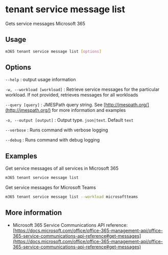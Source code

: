 # tenant service message list

Gets service messages Microsoft 365

## Usage

```sh
m365 tenant service message list [options]
```

## Options

`--help`
: output usage information

`-w, --workload [workload]`
: Retrieve service messages for the particular workload. If not provided, retrieves messages for all workloads

`--query [query]`
: JMESPath query string. See [http://jmespath.org/](http://jmespath.org/) for more information and examples

`-o, --output [output]`
: Output type. `json|text`. Default `text`

`--verbose`
: Runs command with verbose logging

`--debug`
: Runs command with debug logging

## Examples

Get service messages of all services in Microsoft 365

```sh
m365 tenant service message list
```

Get service messages for Microsoft Teams

```sh
m365 tenant service message list --workload microsoftteams
```

## More information

- Microsoft 365 Service Communications API reference: [https://docs.microsoft.com/office/office-365-management-api/office-365-service-communications-api-reference#get-messages](https://docs.microsoft.com/office/office-365-management-api/office-365-service-communications-api-reference#get-messages)
